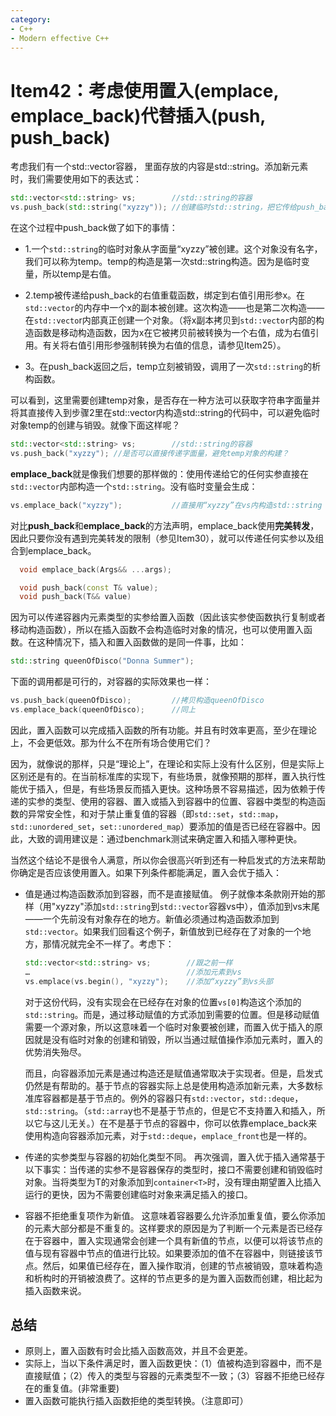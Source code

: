 ```yaml
---
category: 
- C++
- Modern effective C++
---
```


# Item42：考虑使用置入(emplace, emplace_back)代替插入(push, push_back)

考虑我们有一个std::vector容器， 里面存放的内容是std::string。添加新元素时，我们需要使用如下的表达式：
```cpp
std::vector<std::string> vs;        //std::string的容器
vs.push_back(std::string("xyzzy")); //创建临时std::string，把它传给push_back
```

在这个过程中push_back做了如下的事情：
- 1.一个```std::string```的临时对象从字面量“xyzzy”被创建。这个对象没有名字，我们可以称为temp。temp的构造是第一次std::string构造。因为是临时变量，所以temp是右值。

- 2.temp被传递给push_back的右值重载函数，绑定到右值引用形参x。在```std::vector```的内存中一个x的副本被创建。这次构造——也是第二次构造——在```std::vecto```r内部真正创建一个对象。（将x副本拷贝到```std::vector```内部的构造函数是移动构造函数，因为x在它被拷贝前被转换为一个右值，成为右值引用。有关将右值引用形参强制转换为右值的信息，请参见Item25）。
  
- 3。在push_back返回之后，temp立刻被销毁，调用了一次```std::string```的析构函数。

可以看到，这里需要创建temp对象，是否存在一种方法可以获取字符串字面量并将其直接传入到步骤2里在std::vector内构造std::string的代码中，可以避免临时对象temp的创建与销毁。就像下面这样呢？

```cpp
std::vector<std::string> vs;        //std::string的容器
vs.push_back("xyzzy"); //是否可以直接传递字面量，避免temp对象的构建？
```

**emplace_back**就是像我们想要的那样做的：使用传递给它的任何实参直接在```std::vector```内部构造一个```std::string```。没有临时变量会生成：

```cpp
vs.emplace_back("xyzzy");           //直接用“xyzzy”在vs内构造std::string
```

对比**push_back**和**emplace_back**的方法声明，emplace_back使用**完美转发**，因此只要你没有遇到完美转发的限制（参见Item30），就可以传递任何实参以及组合到emplace_back。
```cpp
  void emplace_back(Args&& ...args);

  void push_back(const T& value);
  void push_back(T&& value)
```


因为可以传递容器内元素类型的实参给置入函数（因此该实参使函数执行复制或者移动构造函数），所以在插入函数不会构造临时对象的情况，也可以使用置入函数。在这种情况下，插入和置入函数做的是同一件事，比如：
```cpp
std::string queenOfDisco("Donna Summer");
```
下面的调用都是可行的，对容器的实际效果也一样：
```cpp
vs.push_back(queenOfDisco);         //拷贝构造queenOfDisco
vs.emplace_back(queenOfDisco);      //同上
```
因此，置入函数可以完成插入函数的所有功能。并且有时效率更高，至少在理论上，不会更低效。那为什么不在所有场合使用它们？

因为，就像说的那样，只是“理论上”，在理论和实际上没有什么区别，但是实际上区别还是有的。在当前标准库的实现下，有些场景，就像预期的那样，置入执行性能优于插入，但是，有些场景反而插入更快。这种场景不容易描述，因为依赖于传递的实参的类型、使用的容器、置入或插入到容器中的位置、容器中类型的构造函数的异常安全性，和对于禁止重复值的容器（即```std::set```，```std::map```，```std::unordered_set```，```set::unordered_map```）要添加的值是否已经在容器中。因此，大致的调用建议是：通过benchmark测试来确定置入和插入哪种更快。

当然这个结论不是很令人满意，所以你会很高兴听到还有一种启发式的方法来帮助你确定是否应该使用置入。如果下列条件都能满足，置入会优于插入：

- 值是通过构造函数添加到容器，而不是直接赋值。 例子就像本条款刚开始的那样（用"xyzzy"添加```std::string```到```std::vector```容器vs中），值添加到vs末尾——一个先前没有对象存在的地方。新值必须通过构造函数添加到```std::vector```。如果我们回看这个例子，新值放到已经存在了对象的一个地方，那情况就完全不一样了。考虑下：
    ```cpp
    std::vector<std::string> vs;        //跟之前一样
    …                                   //添加元素到vs
    vs.emplace(vs.begin(), "xyzzy");    //添加“xyzzy”到vs头部
    ```
    对于这份代码，没有实现会在已经存在对象的位置```vs[0]```构造这个添加的```std::string```。而是，通过移动赋值的方式添加到需要的位置。但是移动赋值需要一个源对象，所以这意味着一个临时对象要被创建，而置入优于插入的原因就是没有临时对象的创建和销毁，所以当通过赋值操作添加元素时，置入的优势消失殆尽。

    而且，向容器添加元素是通过构造还是赋值通常取决于实现者。但是，启发式仍然是有帮助的。基于节点的容器实际上总是使用构造添加新元素，大多数标准库容器都是基于节点的。例外的容器只有```std::vector```，```std::deque```，```std::string```。（```std::arra```y也不是基于节点的，但是它不支持置入和插入，所以它与这儿无关。）在不是基于节点的容器中，你可以依靠emplace_back来使用构造向容器添加元素，对于```std::deque```，```emplace_front```也是一样的。

- 传递的实参类型与容器的初始化类型不同。 再次强调，置入优于插入通常基于以下事实：当传递的实参不是容器保存的类型时，接口不需要创建和销毁临时对象。当将类型为T的对象添加到```container<T>```时，没有理由期望置入比插入运行的更快，因为不需要创建临时对象来满足插入的接口。

- 容器不拒绝重复项作为新值。 这意味着容器要么允许添加重复值，要么你添加的元素大部分都是不重复的。这样要求的原因是为了判断一个元素是否已经存在于容器中，置入实现通常会创建一个具有新值的节点，以便可以将该节点的值与现有容器中节点的值进行比较。如果要添加的值不在容器中，则链接该节点。然后，如果值已经存在，置入操作取消，创建的节点被销毁，意味着构造和析构时的开销被浪费了。这样的节点更多的是为置入函数而创建，相比起为插入函数来说。


## 总结

- 原则上，置入函数有时会比插入函数高效，并且不会更差。
- 实际上，当以下条件满足时，置入函数更快：（1）值被构造到容器中，而不是直接赋值；（2）传入的类型与容器的元素类型不一致；（3）容器不拒绝已经存在的重复值。(非常重要)
- 置入函数可能执行插入函数拒绝的类型转换。（注意即可）